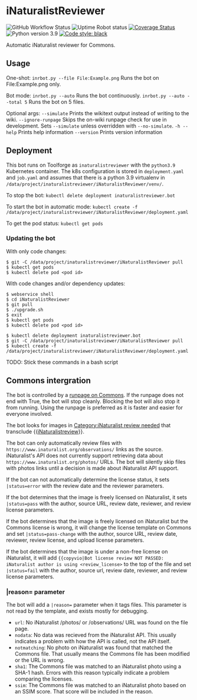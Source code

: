 # iNaturalistReviewer
![GitHub Workflow Status](https://img.shields.io/github/workflow/status/AntiCompositeNumber/iNaturalistReviewer/Python%20application)
![Uptime Robot status](https://img.shields.io/uptimerobot/status/m784049619-0b897b81ddd538c8962c1172?label=runpage)
[![Coverage Status](https://coveralls.io/repos/github/AntiCompositeNumber/iNaturalistReviewer/badge.svg?branch=master)](https://coveralls.io/github/AntiCompositeNumber/iNaturalistReviewer?branch=master)
![Python version 3.9](https://img.shields.io/badge/python-v3.9-blue)
[![Code style: black](https://img.shields.io/badge/code%20style-black-000000.svg)](https://github.com/psf/black)

Automatic iNaturalist reviewer for Commons.

## Usage
One-shot:
`inrbot.py --file File:Example.png` Runs the bot on File:Example.png only.

Bot mode:
`inrbot.py --auto` Runs the bot continuously.
`inrbot.py --auto --total 5` Runs the bot on 5 files.

Optional args:
`--simulate` Prints the wikitext output instead of writing to the wiki.
`--ignore-runpage` Skips the on-wiki runpage check for use in development. Sets `--simulate` unless overridden with `--no-simulate`.
`-h --help` Prints help information
`--version` Prints version information

## Deployment
This bot runs on Toolforge as `inaturalistreviewer` with the `python3.9` Kubernetes container.
The k8s configuration is stored in `deployment.yaml` and `job.yaml` and assumes that there is a python 3.9 virtualenv in `/data/project/inaturalistreviewer/iNaturalistReviewer/venv/`.

To stop the bot:
`kubectl delete deployment inaturalistreviewer.bot`

To start the bot in automatic mode:
`kubectl create -f /data/project/inaturalistreviewer/iNaturalistReviewer/deployment.yaml`

To get the pod status:
`kubectl get pods`

### Updating the bot
With only code changes:
```console
$ git -C /data/project/inaturalistreviewer/iNaturalistReviewer pull
$ kubectl get pods
$ kubectl delete pod <pod id>
```

With code changes and/or dependency updates:
```console
$ webservice shell
$ cd iNaturalistReviewer
$ git pull
$ ./upgrade.sh
$ exit
$ kubectl get pods
$ kubectl delete pod <pod id>
```

```console
$ kubectl delete deployment inaturalistreviewer.bot
$ git -C /data/project/inaturalistreviewer/iNaturalistReviewer pull
$ kubectl create -f /data/project/inaturalistreviewer/iNaturalistReviewer/deployment.yaml
```

TODO: Stick these commands in a bash script

## Commons intergration
The bot is controlled by a [runpage on Commons](https://commons.wikimedia.org/wiki/User:INaturalistReviewBot/Run). If the runpage does not end with True, the bot will stop cleanly. Blocking the bot will also stop it from running. Using the runpage is preferred as it is faster and easier for everyone involved.

The bot looks for images in [Category:iNaturalist review needed](https://commons.wikimedia.org/wiki/Category:INaturalist_review_needed) that transclude {{[iNaturalistreview](https://commons.wikimedia.org/wiki/Template:INaturalistreview)}}.

The bot can only automatically review files with `https://www.inaturalist.org/observations/` links as the source. iNaturalist's API does not currently support retrieving data about `https://www.inaturalist.org/photos/` URLs. The bot will silently skip files with photos links until a decision is made about iNaturalist API support.

If the bot can not automatically determine the license status, it sets `|status=error` with the review date and the reviewer parameters.

If the bot determines that the image is freely licensed on iNaturalist, it sets `|status=pass` with the author, source URL, review date, reviewer, and review license parameters.

If the bot determines that the image is freely licensed on iNaturalist but the Commons license is wrong, it will change the license template on Commons and set `|status=pass-change` with the author, source URL, review date, reviewer, review license, and upload license parameters.

If the bot determines that the image is under a non-free license on iNaturalist, it will add `{{copyvio|Bot license review NOT PASSED: iNaturalist author is using <review_license>` to the top of the file and set `|status=fail` with the author, source url, review date, reviewer, and review license parameters.

### |reason= parameter
The bot will add a `|reason=` parameter when it tags files. This parameter is not read by the template, and exists mostly for debugging.
- `url`: No iNaturalist /photos/ or /observations/ URL was found on the file page.
- `nodata`: No data was recieved from the iNaturalist API. This usually indicates a problem with how the API is called, not the API itself.
- `notmatching`: No photo on iNaturalist was found that matched the Commons file. That usually means the Commons file has been modified or the URL is wrong.
- `sha1`: The Commons file was matched to an iNaturalist photo using a SHA-1 hash. Errors with this reason typically indicate a problem comparing the licenses.
- `ssim`: The Commons file was matched to an iNaturalist photo based on an SSIM score. That score will be included in the reason.
